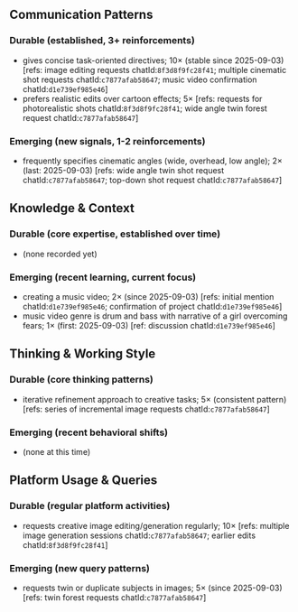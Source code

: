 ## Communication Patterns
### Durable (established, 3+ reinforcements)
- gives concise task-oriented directives; 10× (stable since 2025-09-03) [refs: image editing requests chatId:`8f3d8f9fc28f41`; multiple cinematic shot requests chatId:`c7877afab58647`; music video confirmation chatId:`d1e739ef985e46`]
- prefers realistic edits over cartoon effects; 5× [refs: requests for photorealistic shots chatId:`8f3d8f9fc28f41`; wide angle twin forest request chatId:`c7877afab58647`]

### Emerging (new signals, 1-2 reinforcements)
- frequently specifies cinematic angles (wide, overhead, low angle); 2× (last: 2025-09-03) [refs: wide angle twin shot request chatId:`c7877afab58647`; top-down shot request chatId:`c7877afab58647`]

## Knowledge & Context
### Durable (core expertise, established over time)
- (none recorded yet)

### Emerging (recent learning, current focus)
- creating a music video; 2× (since 2025-09-03) [refs: initial mention chatId:`d1e739ef985e46`; confirmation of project chatId:`d1e739ef985e46`]
- music video genre is drum and bass with narrative of a girl overcoming fears; 1× (first: 2025-09-03) [ref: discussion chatId:`d1e739ef985e46`]

## Thinking & Working Style
### Durable (core thinking patterns)
- iterative refinement approach to creative tasks; 5× (consistent pattern) [refs: series of incremental image requests chatId:`c7877afab58647`]

### Emerging (recent behavioral shifts)
- (none at this time)

## Platform Usage & Queries
### Durable (regular platform activities)
- requests creative image editing/generation regularly; 10× [refs: multiple image generation sessions chatId:`c7877afab58647`; earlier edits chatId:`8f3d8f9fc28f41`]

### Emerging (new query patterns)
- requests twin or duplicate subjects in images; 5× (since 2025-09-03) [refs: twin forest requests chatId:`c7877afab58647`]